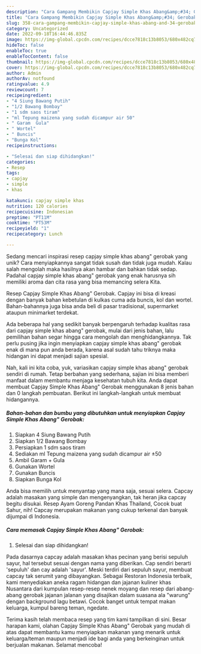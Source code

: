 ```yaml
---
description: "Cara Gampang Membikin Capjay Simple Khas Abang&amp;#34; Gerobak yang Lezat"
title: "Cara Gampang Membikin Capjay Simple Khas Abang&amp;#34; Gerobak yang Lezat"
slug: 358-cara-gampang-membikin-capjay-simple-khas-abang-and-34-gerobak-yang-lezat
category: Uncategorized
date: 2022-09-18T16:44:46.835Z
image: https://img-global.cpcdn.com/recipes/dcce7818c13b8053/680x482cq70/capjay-simple-khas-abang-gerobak-foto-resep-utama.jpg
hideToc: false
enableToc: true
enableTocContent: false
thumbnail: https://img-global.cpcdn.com/recipes/dcce7818c13b8053/680x482cq70/capjay-simple-khas-abang-gerobak-foto-resep-utama.jpg
cover: https://img-global.cpcdn.com/recipes/dcce7818c13b8053/680x482cq70/capjay-simple-khas-abang-gerobak-foto-resep-utama.jpg
author: Admin
authorAv: notfound
ratingvalue: 4.9
reviewcount: 7
recipeingredient:
- "4 Siung Bawang Putih"
- "1/2 Bawang Bombay"
- "1 sdm saos tiram"
- "ml Tepung maizena yang sudah dicampur air 50"
- " Garam  Gula"
- " Wortel"
- " Buncis"
- "Bunga Kol"
recipeinstructions:

- "Selesai dan siap dihidangkan!"
categories:
- Resep
tags:
- capjay
- simple
- khas

katakunci: capjay simple khas 
nutrition: 120 calories
recipecuisine: Indonesian
preptime: "PT11M"
cooktime: "PT53M"
recipeyield: "1"
recipecategory: Lunch

---
```





Sedang mencari inspirasi resep capjay simple khas abang&#34; gerobak yang unik? Cara menyiapkannya sangat tidak susah dan tidak juga mudah. Kalau salah mengolah maka hasilnya akan hambar dan bahkan tidak sedap. Padahal capjay simple khas abang&#34; gerobak yang enak harusnya sih memiliki aroma dan cita rasa yang bisa memancing selera Kita.





Resep Capjay Simple Khas Abang&#34; Gerobak. Capjay ini bisa di kreasi dengan banyak bahan kebetulan di kulkas cuma ada buncis, kol dan wortel. Bahan-bahannya juga bisa anda beli di pasar tradisional, supermarket ataupun minimarket terdekat.

Ada beberapa hal yang sedikit banyak berpengaruh terhadap kualitas rasa dari capjay simple khas abang&#34; gerobak, mulai dari jenis bahan, lalu pemilihan bahan segar hingga cara mengolah dan menghidangkannya. Tak perlu pusing jika ingin menyiapkan capjay simple khas abang&#34; gerobak enak di mana pun anda berada, karena asal sudah tahu triknya maka hidangan ini dapat menjadi sajian spesial.






Nah, kali ini kita coba, yuk, variasikan capjay simple khas abang&#34; gerobak sendiri di rumah. Tetap berbahan yang sederhana, sajian ini bisa memberi manfaat dalam membantu menjaga kesehatan tubuh kita. Anda dapat membuat Capjay Simple Khas Abang&#34; Gerobak menggunakan 8 jenis bahan dan 0 langkah pembuatan. Berikut ini langkah-langkah untuk membuat hidangannya.

<!--inarticleads1-->

##### Bahan-bahan dan bumbu yang dibutuhkan untuk menyiapkan Capjay Simple Khas Abang&#34; Gerobak:

1. Siapkan 4 Siung Bawang Putih
1. Siapkan 1/2 Bawang Bombay
1. Persiapkan 1 sdm saos tiram
1. Sediakan ml Tepung maizena yang sudah dicampur air ±50
1. Ambil  Garam + Gula
1. Gunakan  Wortel
1. Gunakan  Buncis
1. Siapkan Bunga Kol


Anda bisa memilih untuk menyantap yang mana saja, sesuai selera. Capcay adalah masakan yang simple dan mengenyangkan, tak heran jika capcay begitu disukai. Resep Ayam Goreng Pandan Khas Thailand, Cocok buat Sahur, nih! Capcay merupakan makanan yang cukup terkenal dan banyak dijumpai di Indonesia. 

<!--inarticleads2-->

##### Cara memasak Capjay Simple Khas Abang&#34; Gerobak:


1. Selesai dan siap dihidangkan!

Pada dasarnya capcay adalah masakan khas pecinan yang berisi sepuluh sayur, hal tersebut sesuai dengan nama yang diberikan. Cap sendiri berarti &#39;sepuluh&#39; dan cay adalah &#39;sayur&#39;. Meski terdiri dari sepuluh sayur, membuat capcay tak serumit yang dibayangkan. Sebagai Restoran Indonesia terbaik, kami menyediakan aneka ragam hidangan dan jajanan kuliner khas Nusantara dari kumpulan resep-resep nenek moyang dan resep dari abang-abang gerobak jajanan jalanan yang disajikan dalam suasana ala &#34;warung&#34; dengan background lagu betawi. Cocok banget untuk tempat makan keluarga, kumpul bareng teman, ngedate. 

Terima kasih telah membaca resep yang tim kami tampilkan di sini. Besar harapan kami, olahan Capjay Simple Khas Abang&#34; Gerobak yang mudah di atas dapat membantu kamu menyiapkan makanan yang menarik untuk keluarga/teman maupun menjadi ide bagi anda yang berkeinginan untuk berjualan makanan. Selamat mencoba!
